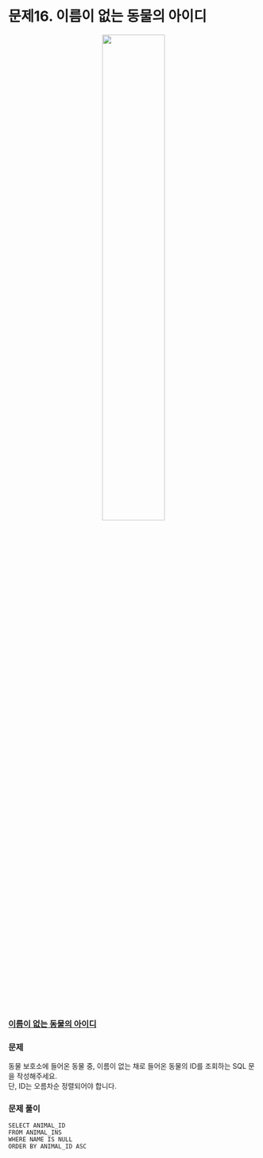 # 문제16. 이름이 없는 동물의 아이디
<center><img src="https://user-images.githubusercontent.com/77037338/210046724-5f984c66-80c3-4c70-9fdc-32371e86c30c.png" width="50%" height="50%"></center>

### [이름이 없는 동물의 아이디](https://school.programmers.co.kr/learn/courses/30/lessons/59039)

### 문제
동물 보호소에 들어온 동물 중, 이름이 없는 채로 들어온 동물의 ID를 조회하는 SQL 문을 작성해주세요. <br>
단, ID는 오름차순 정렬되어야 합니다.<br>

### 문제 풀이
```Mysql
SELECT ANIMAL_ID
FROM ANIMAL_INS
WHERE NAME IS NULL
ORDER BY ANIMAL_ID ASC
```
